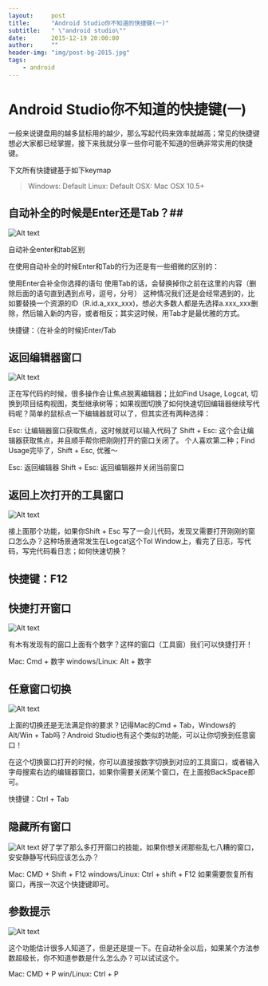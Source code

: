 ```yaml
---
layout:     post
title:      "Android Studio你不知道的快捷键(一)"
subtitle:   " \"android studio\""
date:       2015-12-19 20:00:00
author:     ""
header-img: "img/post-bg-2015.jpg"
tags:
    - android
---
```



 

# Android Studio你不知道的快捷键(一)

一般来说键盘用的越多鼠标用的越少，那么写起代码来效率就越高；常见的快捷键想必大家都已经掌握，接下来我就分享一些你可能不知道的但确非常实用的快捷键。

下文所有快捷键基于如下keymap 

>Windows: Default
>Linux: Default
>OSX: Mac OSX 10.5+

## 自动补全的时候是Enter还是Tab？##


![Alt text](http://7sbqce.com1.z0.glb.clouddn.com/blog2015-12-11-1.gif "Optional title")


自动补全enter和tab区别

在使用自动补全的时候Enter和Tab的行为还是有一些细微的区别的：

使用Enter会补全你选择的语句
使用Tab的话，会替换掉你之前在这里的内容（删除后面的语句直到遇到点号，逗号，分号）
这种情况我们还是会经常遇到的，比如要替换一个资源的ID（R.id.a_xxx_xxx)，想必大多数人都是先选择a.xxx_xxx删除，然后输入新的内容，或者相反；其实这时候，用Tab才是最优雅的方式。

快捷键：（在补全的时候)Enter/Tab

## 返回编辑器窗口 ##

![Alt text](http://7sbqce.com1.z0.glb.clouddn.com/blog2015-12-11-2.gif "Optional title")

正在写代码的时候，很多操作会让焦点脱离编辑器；比如Find Usage, Logcat, 切换到项目结构视图，类型继承树等；如果视图切换了如何快速切回编辑器继续写代码呢？简单的鼠标点一下编辑器就可以了，但其实还有两种选择：

Esc: 让编辑器窗口获取焦点，这时候就可以输入代码了
Shift + Esc: 这个会让编辑器获取焦点，并且顺手帮你把刚刚打开的窗口关闭了。
个人喜欢第二种；Find Usage完毕了，Shift + Esc, 优雅～

Esc: 返回编辑器
Shift + Esc: 返回编辑器并关闭当前窗口

## 返回上次打开的工具窗口 ##

![Alt text](http://7sbqce.com1.z0.glb.clouddn.com/blog2015-12-11-3.gif "Optional title")

接上面那个功能，如果你Shift + Esc 写了一会儿代码，发现又需要打开刚刚的窗口怎么办？这种场景通常发生在Logcat这个Tol Window上，看完了日志，写代码，写完代码看日志；如何快速切换？

## 快捷键：F12 ##

## 快捷打开窗口 ##
![Alt text](http://7sbqce.com1.z0.glb.clouddn.com/blog2015-12-11-4.gif "Optional title")

有木有发现有的窗口上面有个数字？这样的窗口（工具窗）我们可以快捷打开！

Mac: Cmd + 数字
windows/Linux: Alt + 数字

## 任意窗口切换 ##
![Alt text](http://7sbqce.com1.z0.glb.clouddn.com/blog2015-12-11-5.gif "Optional title")

上面的切换还是无法满足你的要求？记得Mac的Cmd + Tab，Windows的Alt/Win + Tab吗？Android Studio也有这个类似的功能，可以让你切换到任意窗口！

在这个切换窗口打开的时候，你可以直接按数字切换到对应的工具窗口，或者输入字母搜索右边的编辑器窗口，如果你需要关闭某个窗口，在上面按BackSpace即可。

快捷键：Ctrl + Tab

## 隐藏所有窗口 ##

![Alt text](http://7sbqce.com1.z0.glb.clouddn.com/blog2015-12-11-6.gif "Optional title")
好了学了那么多打开窗口的技能，如果你想关闭那些乱七八糟的窗口，安安静静写代码应该怎么办？

Mac: CMD + Shift + F12
windows/Linux: Ctrl + shift + F12
如果需要恢复所有窗口，再按一次这个快捷键即可。

## 参数提示 ##
![Alt text](http://7sbqce.com1.z0.glb.clouddn.com/blog2015-12-11-7.gif "Optional title")

这个功能估计很多人知道了，但是还是提一下。在自动补全以后，如果某个方法参数超级长，你不知道参数是什么怎么办？可以试试这个。

Mac: CMD + P
win/Linux: Ctrl + P